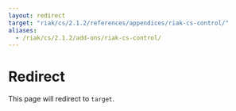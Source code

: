 ```yaml
---
layout: redirect
target: "riak/cs/2.1.2/references/appendices/riak-cs-control/"
aliases:
  - /riak/cs/2.1.2/add-ons/riak-cs-control/
---
```


# Redirect

This page will redirect to `target`.
